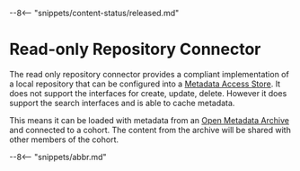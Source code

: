 <!-- SPDX-License-Identifier: CC-BY-4.0 -->
<!-- Copyright Contributors to the ODPi Egeria project. -->


--8<-- "snippets/content-status/released.md"

# Read-only Repository Connector

The read only repository connector provides a compliant implementation of a local repository
that can be configured into a [Metadata Access Store](/concepts/metadata-access-store).
It does not support the interfaces for
create, update, delete.  However it does support the search interfaces and is able to cache metadata.

This means it can be loaded with metadata from an
[Open Metadata Archive](/concepts/open-metadata-archive) and connected
to a cohort.  The content from the archive will be shared with other members of the cohort.


--8<-- "snippets/abbr.md"

